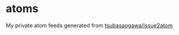 # atoms

My private atom feeds generated from [tsubasaogawa/issue2atom](https://github.com/tsubasaogawa/issue2atom)
